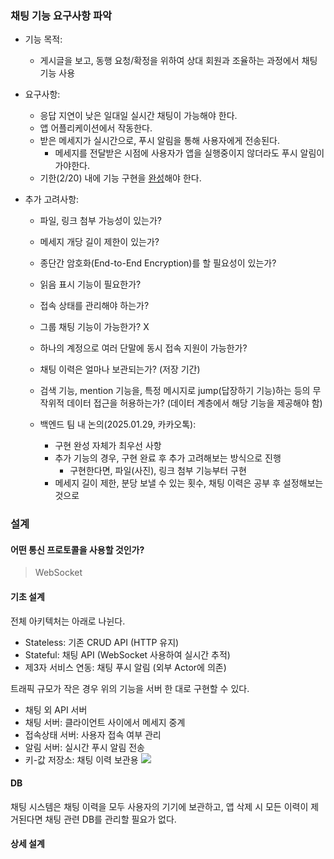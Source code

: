  
### 채팅 기능 요구사항 파악

* 기능 목적:
	* 게시글을 보고, 동행 요청/확정을 위하여 상대 회원과 조율하는 과정에서 채팅 기능 사용

* 요구사항:
	* 응답 지연이 낮은 일대일 실시간 채팅이 가능해야 한다.
	* 앱 어플리케이션에서 작동한다.
	* 받은 메세지가 실시간으로, 푸시 알림을 통해 사용자에게 전송된다.
		* 메세지를 전달받은 시점에 사용자가 앱을 실행중이지 않더라도 푸시 알림이 가야한다.
	* 기한(2/20) 내에 기능 구현을 <u>완성</u>해야 한다.

* 추가 고려사항:
	* 파일, 링크 첨부 가능성이 있는가?
	* 메세지 개당 길이 제한이 있는가?
	* 종단간 암호화(End-to-End Encryption)를 할 필요성이 있는가?
	* 읽음 표시 기능이 필요한가?
	* 접속 상태를 관리해야 하는가?
	* 그룹 채팅 기능이 가능한가? X
	* 하나의 계정으로 여러 단말에 동시 접속 지원이 가능한가?
	* 채팅 이력은 얼마나 보관되는가? (저장 기간)
	* 검색 기능, mention 기능을, 특정 메시지로 jump(답장하기 기능)하는 등의 무작위적 데이터 접근을 허용하는가? (데이터 계층에서 해당 기능을 제공해야 함)

	* 백엔드 팀 내 논의(2025.01.29, 카카오톡):
		* 구현 완성 자체가 최우선 사항
		* 추가 기능의 경우, 구현 완료 후 추가 고려해보는 방식으로 진행
			* 구현한다면, 파일(사진), 링크 첨부 기능부터 구현
		* 메세지 길이 제한, 분당 보낼 수 있는 횟수, 채팅 이력은 공부 후 설정해보는 것으로


### 설계
#### 어떤 통신 프로토콜을 사용할 것인가?
> WebSocket

#### 기초 설계
전체 아키텍처는 아래로 나뉜다.
* Stateless: 기존 CRUD API (HTTP 유지)
* Stateful: 채팅 API (WebSocket 사용하여 실시간 추적)
* 제3자 서비스 연동: 채팅 푸시 알림 (외부 Actor에 의존)

트래픽 규모가 작은 경우 위의 기능을 서버 한 대로 구현할 수 있다.
* 채팅 외 API 서버
* 채팅 서버: 클라이언트 사이에서 메세지 중계
* 접속상태 서버: 사용자 접속 여부 관리
* 알림 서버: 실시간 푸시 알림 전송
* 키-값 저장소: 채팅 이력 보관용
![](https://blog.kakaocdn.net/dn/54Rgf/btsJtwNFnvP/RQZ6ajvmTNCcODzAaB3Jb1/img.png)

#### DB
채팅 시스템은
채팅 이력을 모두 사용자의 기기에 보관하고, 앱 삭제 시 모든 이력이 제거된다면 채팅 관련 DB를 관리할 필요가 없다.


#### 상세 설계